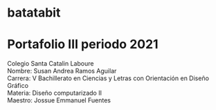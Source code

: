 # batatabit
<h1>Portafolio III periodo 2021</h1>
<p>Colegio Santa Catalin Laboure<br>
Nombre: Susan Andrea Ramos Aguilar<br>
Carrera: V Bachillerato en Ciencias y Letras con Orientación en Diseño Gráfico<br>
Materia: Diseño computarizado II <br>
Maestro: Jossue Emmanuel Fuentes</p>
